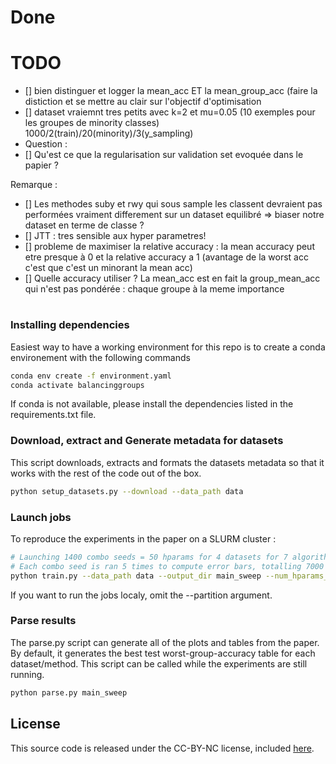 # Done

# TODO

- [] bien distinguer et logger la mean_acc ET la mean_group_acc (faire la distiction et se mettre au clair sur l'objectif d'optimisation
- [] dataset vraiemnt tres petits avec k=2 et mu=0.05 (10 exemples pour les groupes de minority  classes)
    1000/2(train)/20(minority)/3(y_sampling)
- Question : 
- [] Qu'est ce que la regularisation sur validation set evoquée dans le papier ?



Remarque :
- [] Les methodes suby et rwy qui sous sample les classent devraient pas performées vraiment differement sur un dataset equilibré => biaser notre dataset en terme de classe ?
- [] JTT : tres sensible aux hyper parametres!
- [] probleme de maximiser la relative accuracy : la mean accuracy peut etre presque à 0 et la relative accuracy a 1 (avantage de la worst acc c'est que c'est un minorant la mean acc) 
- [] Quelle accuracy utiliser ? La mean_acc est en fait la group_mean_acc qui n'est pas pondérée : chaque groupe à la meme importance

#
### Installing dependencies

Easiest way to have a working environment for this repo is to create a conda environement with the following commands

```bash
conda env create -f environment.yaml
conda activate balancinggroups
```	

If conda is not available, please install the dependencies listed in the requirements.txt file.

### Download, extract and Generate metadata for datasets

This script downloads, extracts and formats the datasets metadata so that it works with the rest of the code out of the box.

```bash
python setup_datasets.py --download --data_path data
```

### Launch jobs

To reproduce the experiments in the paper on a SLURM cluster :

```bash
# Launching 1400 combo seeds = 50 hparams for 4 datasets for 7 algorithms
# Each combo seed is ran 5 times to compute error bars, totalling 7000 jobs
python train.py --data_path data --output_dir main_sweep --num_hparams_seeds 1400 --num_init_seeds 5 --partition <slurm_partition>
```

If you want to run the jobs localy, omit the --partition argument.

### Parse results

The parse.py script can generate all of the plots and tables from the paper. 
By default, it generates the best test worst-group-accuracy table for each dataset/method.
This script can be called while the experiments are still running. 

```bash
python parse.py main_sweep
```

## License

This source code is released under the CC-BY-NC license, included [here](LICENSE).
